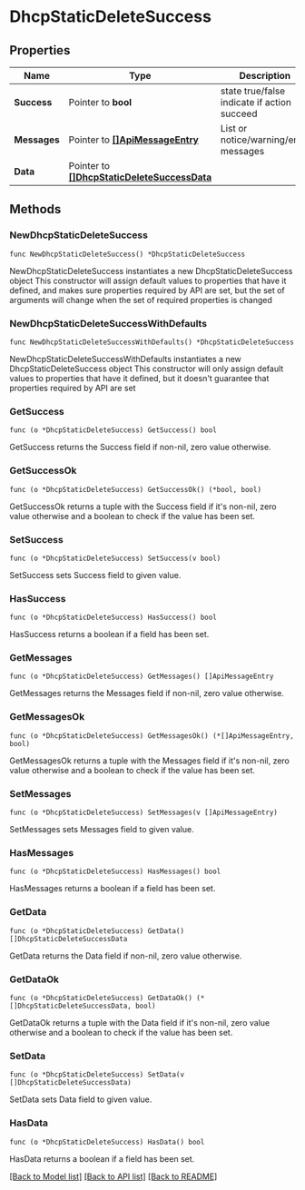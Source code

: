 # DhcpStaticDeleteSuccess

## Properties

Name | Type | Description | Notes
------------ | ------------- | ------------- | -------------
**Success** | Pointer to **bool** | state true/false indicate if action succeed | [optional] 
**Messages** | Pointer to [**[]ApiMessageEntry**](ApiMessageEntry.md) | List or notice/warning/error messages | [optional] 
**Data** | Pointer to [**[]DhcpStaticDeleteSuccessData**](DhcpStaticDeleteSuccessData.md) |  | [optional] 

## Methods

### NewDhcpStaticDeleteSuccess

`func NewDhcpStaticDeleteSuccess() *DhcpStaticDeleteSuccess`

NewDhcpStaticDeleteSuccess instantiates a new DhcpStaticDeleteSuccess object
This constructor will assign default values to properties that have it defined,
and makes sure properties required by API are set, but the set of arguments
will change when the set of required properties is changed

### NewDhcpStaticDeleteSuccessWithDefaults

`func NewDhcpStaticDeleteSuccessWithDefaults() *DhcpStaticDeleteSuccess`

NewDhcpStaticDeleteSuccessWithDefaults instantiates a new DhcpStaticDeleteSuccess object
This constructor will only assign default values to properties that have it defined,
but it doesn't guarantee that properties required by API are set

### GetSuccess

`func (o *DhcpStaticDeleteSuccess) GetSuccess() bool`

GetSuccess returns the Success field if non-nil, zero value otherwise.

### GetSuccessOk

`func (o *DhcpStaticDeleteSuccess) GetSuccessOk() (*bool, bool)`

GetSuccessOk returns a tuple with the Success field if it's non-nil, zero value otherwise
and a boolean to check if the value has been set.

### SetSuccess

`func (o *DhcpStaticDeleteSuccess) SetSuccess(v bool)`

SetSuccess sets Success field to given value.

### HasSuccess

`func (o *DhcpStaticDeleteSuccess) HasSuccess() bool`

HasSuccess returns a boolean if a field has been set.

### GetMessages

`func (o *DhcpStaticDeleteSuccess) GetMessages() []ApiMessageEntry`

GetMessages returns the Messages field if non-nil, zero value otherwise.

### GetMessagesOk

`func (o *DhcpStaticDeleteSuccess) GetMessagesOk() (*[]ApiMessageEntry, bool)`

GetMessagesOk returns a tuple with the Messages field if it's non-nil, zero value otherwise
and a boolean to check if the value has been set.

### SetMessages

`func (o *DhcpStaticDeleteSuccess) SetMessages(v []ApiMessageEntry)`

SetMessages sets Messages field to given value.

### HasMessages

`func (o *DhcpStaticDeleteSuccess) HasMessages() bool`

HasMessages returns a boolean if a field has been set.

### GetData

`func (o *DhcpStaticDeleteSuccess) GetData() []DhcpStaticDeleteSuccessData`

GetData returns the Data field if non-nil, zero value otherwise.

### GetDataOk

`func (o *DhcpStaticDeleteSuccess) GetDataOk() (*[]DhcpStaticDeleteSuccessData, bool)`

GetDataOk returns a tuple with the Data field if it's non-nil, zero value otherwise
and a boolean to check if the value has been set.

### SetData

`func (o *DhcpStaticDeleteSuccess) SetData(v []DhcpStaticDeleteSuccessData)`

SetData sets Data field to given value.

### HasData

`func (o *DhcpStaticDeleteSuccess) HasData() bool`

HasData returns a boolean if a field has been set.


[[Back to Model list]](../README.md#documentation-for-models) [[Back to API list]](../README.md#documentation-for-api-endpoints) [[Back to README]](../README.md)



